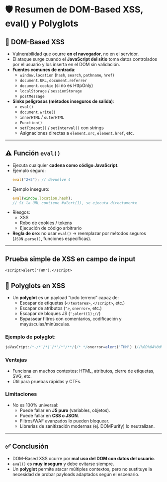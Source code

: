 # 🛡️ Resumen de DOM-Based XSS, eval() y Polyglots

## 📌 DOM-Based XSS
- Vulnerabilidad que ocurre **en el navegador**, no en el servidor.
- El ataque surge cuando el **JavaScript del sitio** toma datos controlados por el usuario y los inserta en el DOM sin validación.
- **Fuentes comunes de entrada**:
  - `window.location` (`hash`, `search`, `pathname`, `href`)
  - `document.URL`, `document.referrer`
  - `document.cookie` (si no es HttpOnly)
  - `localStorage` / `sessionStorage`
  - `postMessage`
- **Sinks peligrosos (métodos inseguros de salida)**:
  - `eval()`
  - `document.write()`
  - `innerHTML` / `outerHTML`
  - `Function()`
  - `setTimeout()` / `setInterval()` con strings
  - Asignaciones directas a `element.src`, `element.href`, etc.

---

## ⚠️ Función `eval()`
- Ejecuta cualquier **cadena como código JavaScript**.
- Ejemplo seguro:
  ```js
  eval("2+2"); // devuelve 4
  ```
- Ejemplo inseguro:
  ```js
  eval(window.location.hash);
  // Si la URL contiene #alert(1), se ejecuta directamente
  ```
- Riesgos:
  - XSS
  - Robo de cookies / tokens
  - Ejecución de código arbitrario
- **Regla de oro**: no usar `eval()` → reemplazar por métodos seguros (`JSON.parse()`, funciones específicas).

---

## Prueba simple de XSS en campo de input
`<script>alert('THM');</script>`

## 🧩 Polyglots en XSS
- Un **polyglot** es un payload “todo terreno” capaz de:
  - Escapar de etiquetas (`</textarea>`, `</script>`, etc.)
  - Escapar de atributos (`">`, `onerror=`, etc.)
  - Escapar de bloques JS (`';alert(1);//`)
  - Bypassear filtros con comentarios, codificación y mayúsculas/minúsculas.

### Ejemplo de polyglot:
```js
jaVasCript:/*-/*`/*\`/*'/*"/**/(/* */onerror=alert('THM') )//%0D%0A%0d%0a//</stYle/</titLe/</teXtarEa/</scRipt/--!>\x3csVg/<sVg/oNloAd=alert('THM')//>\x3e
```

### Ventajas
- Funciona en muchos contextos: HTML, atributos, cierre de etiquetas, SVG, etc.
- Útil para pruebas rápidas y CTFs.

### Limitaciones
- No es 100% universal:
  - Puede fallar en **JS puro** (variables, objetos).
  - Puede fallar en **CSS o JSON**.
  - Filtros/WAF avanzados lo pueden bloquear.
  - Librerías de sanitización modernas (ej. DOMPurify) lo neutralizan.

---

## ✅ Conclusión
- DOM-Based XSS ocurre por **mal uso del DOM con datos del usuario**.
- `eval()` es **muy inseguro** y debe evitarse siempre.
- Un **polyglot** permite atacar múltiples contextos, pero no sustituye la necesidad de probar payloads adaptados según el escenario.